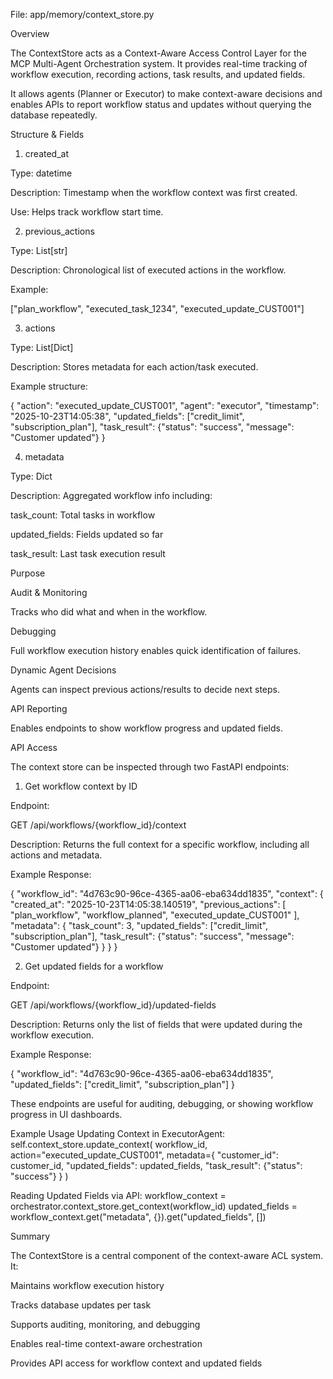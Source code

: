 File: app/memory/context_store.py

Overview

The ContextStore acts as a Context-Aware Access Control Layer for the MCP Multi-Agent Orchestration system. It provides real-time tracking of workflow execution, recording actions, task results, and updated fields.

It allows agents (Planner or Executor) to make context-aware decisions and enables APIs to report workflow status and updates without querying the database repeatedly.

Structure & Fields
1. created_at

Type: datetime

Description: Timestamp when the workflow context was first created.

Use: Helps track workflow start time.

2. previous_actions

Type: List[str]

Description: Chronological list of executed actions in the workflow.

Example:

["plan_workflow", "executed_task_1234", "executed_update_CUST001"]

3. actions

Type: List[Dict]

Description: Stores metadata for each action/task executed.

Example structure:

{
    "action": "executed_update_CUST001",
    "agent": "executor",
    "timestamp": "2025-10-23T14:05:38",
    "updated_fields": ["credit_limit", "subscription_plan"],
    "task_result": {"status": "success", "message": "Customer updated"}
}

4. metadata

Type: Dict

Description: Aggregated workflow info including:

task_count: Total tasks in workflow

updated_fields: Fields updated so far

task_result: Last task execution result

Purpose

Audit & Monitoring

Tracks who did what and when in the workflow.

Debugging

Full workflow execution history enables quick identification of failures.

Dynamic Agent Decisions

Agents can inspect previous actions/results to decide next steps.

API Reporting

Enables endpoints to show workflow progress and updated fields.

API Access

The context store can be inspected through two FastAPI endpoints:

1. Get workflow context by ID

Endpoint:

GET /api/workflows/{workflow_id}/context


Description:
Returns the full context for a specific workflow, including all actions and metadata.

Example Response:

{
  "workflow_id": "4d763c90-96ce-4365-aa06-eba634dd1835",
  "context": {
    "created_at": "2025-10-23T14:05:38.140519",
    "previous_actions": [
      "plan_workflow",
      "workflow_planned",
      "executed_update_CUST001"
    ],
    "metadata": {
      "task_count": 3,
      "updated_fields": ["credit_limit", "subscription_plan"],
      "task_result": {"status": "success", "message": "Customer updated"}
    }
  }
}

2. Get updated fields for a workflow

Endpoint:

GET /api/workflows/{workflow_id}/updated-fields


Description:
Returns only the list of fields that were updated during the workflow execution.

Example Response:

{
  "workflow_id": "4d763c90-96ce-4365-aa06-eba634dd1835",
  "updated_fields": ["credit_limit", "subscription_plan"]
}


These endpoints are useful for auditing, debugging, or showing workflow progress in UI dashboards.

Example Usage
Updating Context in ExecutorAgent:
self.context_store.update_context(
    workflow_id,
    action="executed_update_CUST001",
    metadata={
        "customer_id": customer_id,
        "updated_fields": updated_fields,
        "task_result": {"status": "success"}
    }
)

Reading Updated Fields via API:
workflow_context = orchestrator.context_store.get_context(workflow_id)
updated_fields = workflow_context.get("metadata", {}).get("updated_fields", [])

Summary

The ContextStore is a central component of the context-aware ACL system. It:

Maintains workflow execution history

Tracks database updates per task

Supports auditing, monitoring, and debugging

Enables real-time context-aware orchestration

Provides API access for workflow context and updated fields